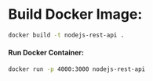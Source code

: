# Build Docker Image:

```bash
docker build -t nodejs-rest-api .
```

#### Run Docker Container:

```bash
docker run -p 4000:3000 nodejs-rest-api
```
